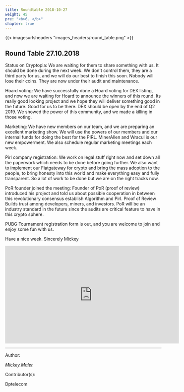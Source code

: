 ```yaml
---
title: Roundtable 2018-10-27
weight: 45
pre: "<b>6. </b>"
chapter: true
---
```


{{< imagesurlsheaders "images_headers/round_table.png" >}}



## Round Table 27.10.2018

Status on Cryptopia:
We are waiting for them to share something with us. It should be done during the next week. We don't control them, they are a third party for us, and we will do our best to finish this soon. Nobody will lose their coins.
They are now under their audit and maintenance.

Hoard voting:
We have successfully done a Hoard voting for DEX listing, and now we are waiting for Hoard to announce the winners of this round. Its really good looking project and we hope they will deliver something good in the future. Good for us to be there. DEX should be open by the end of Q2 2019. We showed the power of this community, and we made a killing in those voting.

Marketing:
We have new members on our team, and we are preparing an excellent marketing show. We will use the powers of our members and our internal funds for doing the best for the PIRL. MinerAllen and Wracul is our new empowerment. We also schedule regular marketing meetings each week.

Pirl company registration:
We work on legal stuff right now and set down all the paperwork which needs to be done before going further. We also want to implement our Fiatgateway for crypto and bring the mass adoption to the people, to bring honesty into this world and make everything easy and fully transparent. So a lot of work to be done but we are on the right tracks now.

PoR founder joined the meeting:
Founder of PoR (proof of review) introduced his project and told us about possible cooperation in between this revolutionary consensus establish Algorithm and Pirl.
Proof of Review Builds trust among developers, miners, and investors.
PoR will be an industry standard in the future since the audits are critical feature to have in this crypto sphere.

PUBG Tournament registration form is out, and you are welcome to join and enjoy some fun with us.



Have a nice week.
Sincerely Mickey


<iframe width="560" height="315" src="https://share.pirltube.com/content/video/0xe6a707ba6fd2b7a7e2afc07d9c559bcd1ee940ab328c72ed106116a7d88288eb" frameborder="0" allow="autoplay; encrypted-media" allowfullscreen></iframe>




---
Author:


_[Mickey Maler](https://twitter.com/MickeyMaler)_


Contributor(s):


Dptelecom
